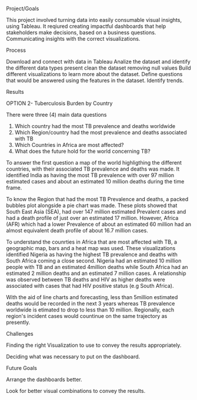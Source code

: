 Project/Goals

This project involved turning data into easily consumable visual insights, using Tableau. 
It reqiured creating impactful dashboards that help stakeholders make decisions, based on a business questions.
Communicating insights with the correct visualizations.

Process

Download and connect with data in Tableau
Analize the dataset and identify the different data types present 
clean the dataset removing null values
Build different visualizations to learn more about the dataset. 
Define questions that would be answered using the features in the dataset.
Identify trends.

Results

OPTION 2- Tuberculosis Burden by Country

There were three (4) main data questions 
1. Which country had the most TB prevalence and deaths worldwide
2. Which Region/country had the most prevalence and deaths associated with TB
3. Which Countries in Africa are most affected?
4. What does the future hold for the world concerning TB?

To answer the first question a map of the world highligthing the different countries, with their associated TB prevalence and deaths was made. It identified India as having the most TB prevalence with over 97 million estimated cases and about an estimated 10 million deaths during the time frame.

To know the Region that had the most TB Prevalence and deaths, a packed bubbles plot alongside a pie chart was made. These plots showed that South East Asia (SEA), had over 147 million estimated Prevalent cases and had a death profile of just over an estimated 17 million. However, Africa (AFR) which had a lower Prevalence of about an estimated 60 million had an almost equivalent death profile of about 16.7 million cases. 

To understand the counrties in Africa that are most affected with TB, a geographic map, bars and a heat map was used. These visualizations identified Nigeria as having the highest TB prevalence and deaths with South Africa coming a close second. Nigeria had an estimated 10 million people with TB and an estimated 4million deaths while South Africa had an estimated 2 million deaths and an estimated 7 million cases. A relationship was observed between TB deaths and HIV as higher deaths were associated with cases that had HIV positive status (e.g South Africa).
 
With the aid of line charts and forecasting, less than 5million estimated deaths would be recorded in the next 3 years whereas TB prevalence worldwide is etimated to  drop to less than 10 million. Regionally, each region's incident cases would countinue on the same trajectory as presently.

Challenges

Finding the right Visualization to use to convey the results appropriately.

Deciding what was necessary to put on the dashboard. 

Future Goals

Arrange the dashboards better.

Look for better visual combinations to convey the results.
